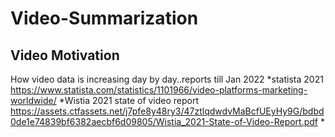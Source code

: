 # Video-Summarization

## Video Motivation

How video data is increasing day by day..reports till Jan 2022
*statista 2021 https://www.statista.com/statistics/1101966/video-platforms-marketing-worldwide/
*Wistia 2021 state of video report https://assets.ctfassets.net/j7pfe8y48ry3/47ztlqdwdvMaBcfUEyHy9G/bdbd0de1e74839bf6382aecbf6d09805/Wistia_2021-State-of-Video-Report.pdf
*

